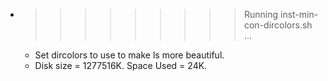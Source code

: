 * >>>>>>>>> Running inst-min-con-dircolors.sh ...
  * Set dircolors to use  to make ls more beautiful.
  * Disk size = 1277516K. Space Used = 24K.
